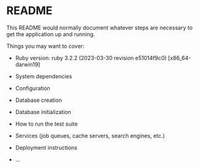# README

This README would normally document whatever steps are necessary to get the
application up and running.

Things you may want to cover:

* Ruby version: ruby 3.2.2 (2023-03-30 revision e51014f9c0) [x86_64-darwin19]

* System dependencies

* Configuration

* Database creation

* Database initialization

* How to run the test suite

* Services (job queues, cache servers, search engines, etc.)

* Deployment instructions

* ...
